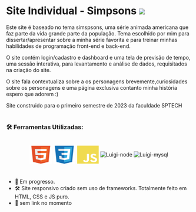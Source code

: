 # Site Individual - Simpsons <img src="https://nerdreactor.com/wp-content/uploads/2013/10/Simpsons-logo.jpg" width="50">  

Este site é baseado no tema simspsons, uma série animada americana que faz parte da vida grande parte da população. Tema escolhido por mim para dissertar/apresentar sobre a minha série favorita e para treinar minhas habilidades de programação front-end e back-end.

O site contém login/cadastro e dashboard e uma tela de previsão de tempo, uma sessão interativa, para levantamento e análise de dados, requisitados na criação do site.

O site fala contextualiza sobre a os personagens brevemente,curiosidades sobre os personagens e uma página exclusiva contanto minha história espero que adorem :)

Site construido para o primeiro semestre de 2023 da faculdade SPTECH

#

### 🛠 Ferramentas Utilizadas:
<br>

<div align="center">
   <img align="center" alt="Luigi-HTML" height="50" width="60" src="https://raw.githubusercontent.com/devicons/devicon/master/icons/html5/html5-original.svg">
  <img align="center" alt="Luigi-CSS" height="50" width="60" src="https://raw.githubusercontent.com/devicons/devicon/master/icons/css3/css3-original.svg">
  <img align="center" alt="Luigi-Js" height="50" width="60" src="https://raw.githubusercontent.com/devicons/devicon/master/icons/javascript/javascript-plain.svg">
  <img align="center" alt="Luigi-node" height="50" width="60" src="https://cdn.jsdelivr.net/gh/devicons/devicon/icons/nodejs/nodejs-original.svg" />
  <img align="center" alt="Luigi-mysql" height="50" width="60" src="https://cdn.jsdelivr.net/gh/devicons/devicon/icons/mysql/mysql-original.svg">
</div>

#

- 📌 Em progresso.
- 🛠 Site responsivo criado sem uso de frameworks. Totalmente feito em HTML, CSS e JS puro.
- 🔗 sem link no momento
